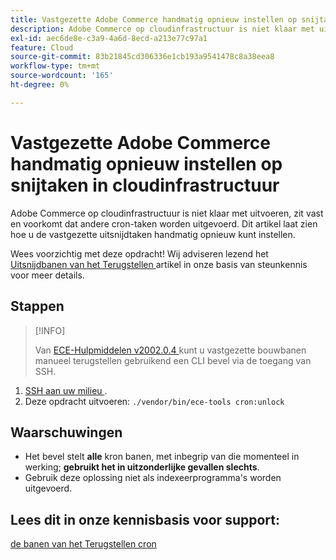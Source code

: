 ```yaml
---
title: Vastgezette Adobe Commerce handmatig opnieuw instellen op snijtaken in cloudinfrastructuur
description: Adobe Commerce op cloudinfrastructuur is niet klaar met uitvoeren, zit vast en voorkomt dat andere cron-taken worden uitgevoerd. Dit artikel laat zien hoe u de vastgezette uitsnijdtaken handmatig opnieuw kunt instellen.
exl-id: aec6de8e-c3a9-4a6d-8ecd-a213e77c97a1
feature: Cloud
source-git-commit: 83b21845cd306336e1cb193a9541478c8a38eea8
workflow-type: tm+mt
source-wordcount: '165'
ht-degree: 0%

---
```


# Vastgezette Adobe Commerce handmatig opnieuw instellen op snijtaken in cloudinfrastructuur

Adobe Commerce op cloudinfrastructuur is niet klaar met uitvoeren, zit vast en voorkomt dat andere cron-taken worden uitgevoerd. Dit artikel laat zien hoe u de vastgezette uitsnijdtaken handmatig opnieuw kunt instellen.

Wees voorzichtig met deze opdracht! Wij adviseren lezend het [ Uitsnijdbanen van het Terugstellen ](https://experienceleague.adobe.com/docs/commerce-knowledge-base/kb/troubleshooting/miscellaneous/cron-job-is-stuck-in-running-status.html?lang=nl-NL) artikel in onze basis van steunkennis voor meer details.

## Stappen

>[!INFO]
>
>Van [ ECE-Hulpmiddelen v2002.0.4 ](https://experienceleague.adobe.com/docs/commerce-cloud-service/user-guide/release-notes/cloud-release-archive.html?lang=nl-NL#v2002.0.4) kunt u vastgezette bouwbanen manueel terugstellen gebruikend een CLI bevel via de toegang van SSH.

1. [ SSH aan uw milieu ](https://experienceleague.adobe.com/docs/commerce-cloud-service/user-guide/develop/secure-connections.html?lang=nl-NL).
1. Deze opdracht uitvoeren: `./vendor/bin/ece-tools cron:unlock`

## Waarschuwingen

* Het bevel stelt **alle** kron banen, met inbegrip van die momenteel in werking; **gebruikt het in uitzonderlijke gevallen slechts**.
* Gebruik deze oplossing niet als indexeerprogramma&#39;s worden uitgevoerd.

## Lees dit in onze kennisbasis voor support:

[ de banen van het Terugstellen cron ](https://experienceleague.adobe.com/docs/commerce-knowledge-base/kb/troubleshooting/miscellaneous/cron-job-is-stuck-in-running-status.html?lang=nl-NL)
